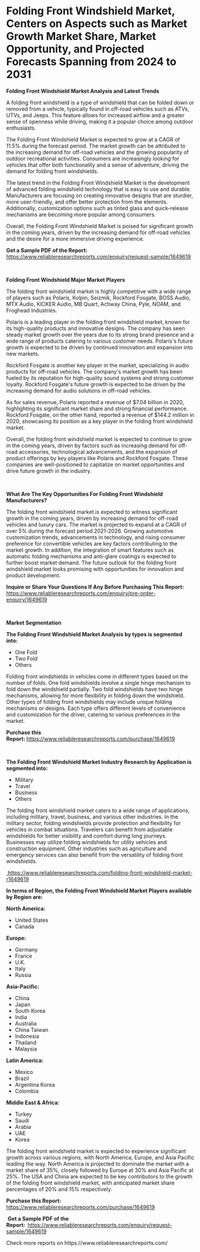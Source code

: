 <p><h1>Folding Front Windshield Market, Centers on Aspects such as Market Growth Market Share, Market Opportunity, and Projected Forecasts Spanning from 2024 to 2031</h1></p><p><strong>Folding Front Windshield Market Analysis and Latest Trends</strong></p>
<p><p>A folding front windshield is a type of windshield that can be folded down or removed from a vehicle, typically found in off-road vehicles such as ATVs, UTVs, and Jeeps. This feature allows for increased airflow and a greater sense of openness while driving, making it a popular choice among outdoor enthusiasts.</p><p>The Folding Front Windshield Market is expected to grow at a CAGR of 11.5% during the forecast period. The market growth can be attributed to the increasing demand for off-road vehicles and the growing popularity of outdoor recreational activities. Consumers are increasingly looking for vehicles that offer both functionality and a sense of adventure, driving the demand for folding front windshields.</p><p>The latest trend in the Folding Front Windshield Market is the development of advanced folding windshield technology that is easy to use and durable. Manufacturers are focusing on creating innovative designs that are sturdier, more user-friendly, and offer better protection from the elements. Additionally, customization options such as tinted glass and quick-release mechanisms are becoming more popular among consumers.</p><p>Overall, the Folding Front Windshield Market is poised for significant growth in the coming years, driven by the increasing demand for off-road vehicles and the desire for a more immersive driving experience.</p></p>
<p><strong>Get a Sample PDF of the Report:&nbsp;</strong> <a href="https://www.reliableresearchreports.com/enquiry/request-sample/1649619">https://www.reliableresearchreports.com/enquiry/request-sample/1649619</a></p>
<p>&nbsp;</p>
<p><strong>Folding Front Windshield Major Market Players</strong></p>
<p><p>The folding front windshield market is highly competitive with a wide range of players such as Polaris, Kolpin, Seizmik, Rockford Fosgate, BOSS Audio, MTX Audio, KICKER Audio, MB Quart, Actiway China, Pyle, NOAM, and Froghead Industries.</p><p>Polaris is a leading player in the folding front windshield market, known for its high-quality products and innovative designs. The company has seen steady market growth over the years due to its strong brand presence and a wide range of products catering to various customer needs. Polaris's future growth is expected to be driven by continued innovation and expansion into new markets.</p><p>Rockford Fosgate is another key player in the market, specializing in audio products for off-road vehicles. The company's market growth has been fueled by its reputation for high-quality sound systems and strong customer loyalty. Rockford Fosgate's future growth is expected to be driven by the increasing demand for audio solutions in off-road vehicles.</p><p>As for sales revenue, Polaris reported a revenue of $7.04 billion in 2020, highlighting its significant market share and strong financial performance. Rockford Fosgate, on the other hand, reported a revenue of $144.2 million in 2020, showcasing its position as a key player in the folding front windshield market.</p><p>Overall, the folding front windshield market is expected to continue to grow in the coming years, driven by factors such as increasing demand for off-road accessories, technological advancements, and the expansion of product offerings by key players like Polaris and Rockford Fosgate. These companies are well-positioned to capitalize on market opportunities and drive future growth in the industry.</p></p>
<p>&nbsp;</p>
<p><strong>What Are The Key Opportunities For Folding Front Windshield Manufacturers?</strong></p>
<p><p>The folding front windshield market is expected to witness significant growth in the coming years, driven by increasing demand for off-road vehicles and luxury cars. The market is projected to expand at a CAGR of over 5% during the forecast period 2021-2026. Growing automotive customization trends, advancements in technology, and rising consumer preference for convertible vehicles are key factors contributing to the market growth. In addition, the integration of smart features such as automatic folding mechanisms and anti-glare coatings is expected to further boost market demand. The future outlook for the folding front windshield market looks promising with opportunities for innovation and product development.</p></p>
<p><strong>Inquire or Share Your Questions If Any Before Purchasing This Report:</strong> <a href="https://www.reliableresearchreports.com/enquiry/pre-order-enquiry/1649619">https://www.reliableresearchreports.com/enquiry/pre-order-enquiry/1649619</a></p>
<p>&nbsp;</p>
<p><strong>Market Segmentation</strong></p>
<p><strong>The Folding Front Windshield Market Analysis by types is segmented into:</strong></p>
<p><ul><li>One Fold</li><li>Two Fold</li><li>Others</li></ul></p>
<p><p>Folding front windshields in vehicles come in different types based on the number of folds. One fold windshields involve a single hinge mechanism to fold down the windshield partially. Two fold windshields have two hinge mechanisms, allowing for more flexibility in folding down the windshield. Other types of folding front windshields may include unique folding mechanisms or designs. Each type offers different levels of convenience and customization for the driver, catering to various preferences in the market.</p></p>
<p><strong>Purchase this Report:&nbsp;</strong><a href="https://www.reliableresearchreports.com/purchase/1649619">https://www.reliableresearchreports.com/purchase/1649619</a></p>
<p>&nbsp;</p>
<p><strong>The Folding Front Windshield Market Industry Research by Application is segmented into:</strong></p>
<p><ul><li>Military</li><li>Travel</li><li>Business</li><li>Others</li></ul></p>
<p><p>The folding front windshield market caters to a wide range of applications, including military, travel, business, and various other industries. In the military sector, folding windshields provide protection and flexibility for vehicles in combat situations. Travelers can benefit from adjustable windshields for better visibility and comfort during long journeys. Businesses may utilize folding windshields for utility vehicles and construction equipment. Other industries such as agriculture and emergency services can also benefit from the versatility of folding front windshields.</p></p>
<p><a href="https://www.reliableresearchreports.com/folding-front-windshield-market-r1649619">&nbsp;https://www.reliableresearchreports.com/folding-front-windshield-market-r1649619</a></p>
<p><strong>In terms of Region, the Folding Front Windshield Market Players available by Region are:</strong></p>
<p>
    <p> <strong> North America: </strong>
        <ul>
            <li>United States</li>
            <li>Canada</li>
        </ul>
        </p> 
    <p> <strong> Europe: </strong>
        <ul>
            <li>Germany</li>
            <li>France</li>
            <li>U.K.</li>
            <li>Italy</li>
            <li>Russia</li>
        </ul>
        </p> 
    <p> <strong> Asia-Pacific: </strong>
        <ul>
            <li>China</li>
            <li>Japan</li>
            <li>South Korea</li>
            <li>India</li>
            <li>Australia</li>
            <li>China Taiwan</li>
            <li>Indonesia</li>
            <li>Thailand</li>
            <li>Malaysia</li>
        </ul>
        </p> 
    <p> <strong> Latin America: </strong>
        <ul>
            <li>Mexico</li>
            <li>Brazil</li>
            <li>Argentina Korea</li>
            <li>Colombia</li>
        </ul>
        </p> 
    <p> <strong> Middle East & Africa: </strong>
        <ul>
            <li>Turkey</li>
            <li>Saudi</li>
            <li>Arabia</li>
            <li>UAE</li>
            <li>Korea</li>
        </ul>
    </p>
    </p>
<p><p>The folding front windshield market is expected to experience significant growth across various regions, with North America, Europe, and Asia Pacific leading the way. North America is projected to dominate the market with a market share of 35%, closely followed by Europe at 30% and Asia Pacific at 25%. The USA and China are expected to be key contributors to the growth of the folding front windshield market, with anticipated market share percentages of 20% and 15% respectively.</p></p>
<p><strong>Purchase this Report: </strong><a href="https://www.reliableresearchreports.com/purchase/1649619">https://www.reliableresearchreports.com/purchase/1649619</a></p>
<p>&nbsp;<strong>Get a Sample PDF of the Report:&nbsp;&nbsp;</strong><a href="https://www.reliableresearchreports.com/enquiry/request-sample/1649619">https://www.reliableresearchreports.com/enquiry/request-sample/1649619</a></p>
<p><strong></strong></p>
<p>Check more reports on https://www.reliableresearchreports.com/</p>